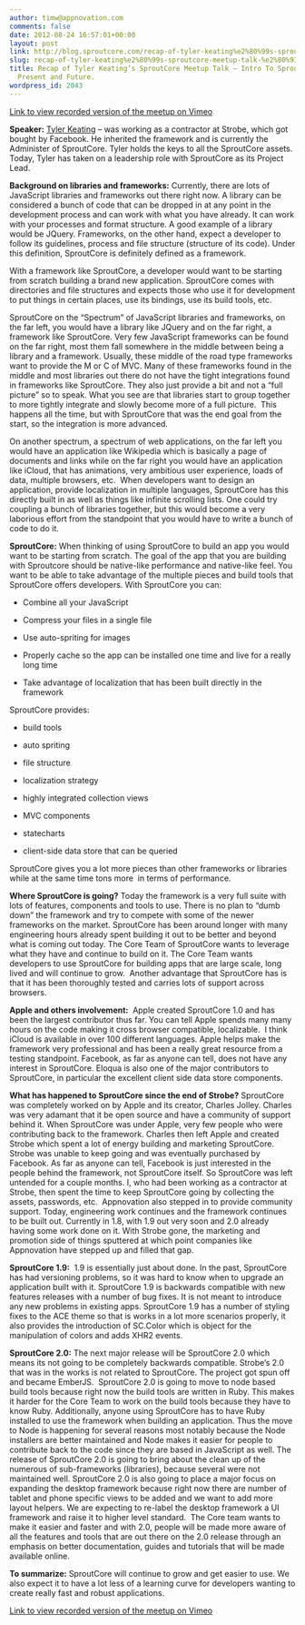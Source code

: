 ```yaml
---
author: timw@appnovation.com
comments: false
date: 2012-08-24 16:57:01+00:00
layout: post
link: http://blog.sproutcore.com/recap-of-tyler-keating%e2%80%99s-sproutcore-meetup-talk-%e2%80%93-intro-to-sproucore-past-present-and-future/
slug: recap-of-tyler-keating%e2%80%99s-sproutcore-meetup-talk-%e2%80%93-intro-to-sproucore-past-present-and-future
title: Recap of Tyler Keating’s SproutCore Meetup Talk – Intro To SproutCore, Past,
  Present and Future.
wordpress_id: 2043
---
```


[Link to view recorded version of the meetup on Vimeo](https://vimeo.com/47726696)

**Speaker:** [Tyler Keating](http://blog.sproutcore.com/author/tkeating/) – was working as a contractor at Strobe, which got bought by Facebook. He inherited the framework and is currently the Administer of SproutCore. Tyler holds the keys to all the SproutCore assets. Today, Tyler has taken on a leadership role with SproutCore as its Project Lead.

**Background on libraries and frameworks:** Currently, there are lots of JavaScript libraries and frameworks out there right now. A library can be considered a bunch of code that can be dropped in at any point in the development process and can work with what you have already. It can work with your processes and format structure. A good example of a library would be JQuery. Frameworks, on the other hand, expect a developer to follow its guidelines, process and file structure (structure of its code). Under this definition, SproutCore is definitely defined as a framework.

With a framework like SproutCore, a developer would want to be starting from scratch building a brand new application. SproutCore comes with directories and file structures and expects those who use it for development to put things in certain places, use its bindings, use its build tools, etc.

SproutCore on the “Spectrum” of JavaScript libraries and frameworks, on the far left, you would have a library like JQuery and on the far right, a framework like SproutCore. Very few JavaScript frameworks can be found on the far right, most them fall somewhere in the middle between being a library and a framework. Usually, these middle of the road type frameworks want to provide the M or C of MVC. Many of these frameworks found in the middle and most libraries out there do not have the tight integrations found in frameworks like SproutCore. They also just provide a bit and not a “full picture” so to speak. What you see are that libraries start to group together to more tightly integrate and slowly become more of a full picture.  This happens all the time, but with SproutCore that was the end goal from the start, so the integration is more advanced.

On another spectrum, a spectrum of web applications, on the far left you would have an application like Wikipedia which is basically a page of documents and links while on the far right you would have an application like iCloud, that has animations, very ambitious user experience, loads of data, multiple browsers, etc.  When developers want to design an application, provide localization in multiple languages, SproutCore has this directly built in as well as things like infinite scrolling lists. One could try coupling a bunch of libraries together, but this would become a very laborious effort from the standpoint that you would have to write a bunch of code to do it.

**SproutCore:** When thinking of using SproutCore to build an app you would want to be starting from scratch. The goal of the app that you are building with Sproutcore should be native-like performance and native-like feel. You want to be able to take advantage of the multiple pieces and build tools that SproutCore offers developers. With SproutCore you can:



	
  * Combine all your JavaScript

	
  * Compress your files in a single file

	
  * Use auto-spriting for images

	
  * Properly cache so the app can be installed one time and live for a really long time

	
  * Take advantage of localization that has been built directly in the framework


SproutCore provides:

	
  * build tools

	
  * auto spriting

	
  * file structure

	
  * localization strategy

	
  * highly integrated collection views

	
  * MVC components

	
  * statecharts

	
  * client-side data store that can be queried


SproutCore gives you a lot more pieces than other frameworks or libraries while at the same time tons more  in terms of performance.

**Where SproutCore is going?** Today the framework is a very full suite with lots of features, components and tools to use. There is no plan to “dumb down” the framework and try to compete with some of the newer frameworks on the market. SproutCore has been around longer with many engineering hours already spent building it out to be better and beyond what is coming out today. The Core Team of SproutCore wants to leverage what they have and continue to build on it. The Core Team wants developers to use SproutCore for building apps that are large scale, long lived and will continue to grow.  Another advantage that SproutCore has is that it has been thoroughly tested and carries lots of support across browsers.

**Apple and others involvement:**  Apple created SproutCore 1.0 and has been the largest contributor thus far. You can tell Apple spends many many hours on the code making it cross browser compatible, localizable.  I think iCloud is available in over 100 different languages. Apple helps make the framework very professional and has been a really great resource from a testing standpoint. Facebook, as far as anyone can tell, does not have any interest in SproutCore. Eloqua is also one of the major contributors to SproutCore, in particular the excellent client side data store components.

**What has happened to SproutCore since the end of Strobe?** SproutCore was completely worked on by Apple and its creator, Charles Jolley. Charles was very adamant that it be open source and have a community of support behind it. When SproutCore was under Apple, very few people who were contributing back to the framework. Charles then left Apple and created Strobe which spent a lot of energy building and marketing SproutCore. Strobe was unable to keep going and was eventually purchased by Facebook. As far as anyone can tell, Facebook is just interested in the people behind the framework, not SproutCore itself. So SproutCore was left untended for a couple months. I, who had been working as a contractor at Strobe, then spent the time to keep SproutCore going by collecting the assets, passwords, etc.  Appnovation also stepped in to provide community support. Today, engineering work continues and the framework continues to be built out. Currently in 1.8, with 1.9 out very soon and 2.0 already having some work done on it. With Strobe gone, the marketing and promotion side of things sputtered at which point companies like Appnovation have stepped up and filled that gap.

**SproutCore 1.9:**  1.9 is essentially just about done. In the past, SproutCore has had versioning problems, so it was hard to know when to upgrade an application built with it. SproutCore 1.9 is backwards compatible with new features releases with a number of bug fixes. It is not meant to introduce any new problems in existing apps. SproutCore 1.9 has a number of styling fixes to the ACE theme so that is works in a lot more scenarios properly, it also provides the introduction of SC.Color which is object for the manipulation of colors and adds XHR2 events.

**SproutCore 2.0:** The next major release will be SproutCore 2.0 which means its not going to be completely backwards compatible. Strobe’s 2.0 that was in the works is not related to SproutCore. The project got spun off and became EmberJS.  SproutCore 2.0 is going to move to node based build tools because right now the build tools are written in Ruby. This makes it harder for the Core Team to work on the build tools because they have to know Ruby. Additionally, anyone using SproutCore has to have Ruby installed to use the framework when building an application. Thus the move to Node is happening for several reasons most notably because the Node installers are better maintained and Node makes it easier for people to contribute back to the code since they are based in JavaScript as well. The release of SproutCore 2.0 is going to bring about the clean up of the numerous of sub-frameworks (libraries), because several were not maintained well. SproutCore 2.0 is also going to place a major focus on expanding the desktop framework because right now there are number of tablet and phone specific views to be added and we want to add more layout helpers. We are expecting to re-label the desktop framework a UI framework and raise it to higher level standard.  The Core team wants to make it easier and faster and with 2.0, people will be made more aware of all the features and tools that are out there on the 2.0 release through an emphasis on better documentation, guides and tutorials that will be made available online.

**To summarize:** SproutCore will continue to grow and get easier to use. We also expect it to have a lot less of a learning curve for developers wanting to create really fast and robust applications.

[Link to view recorded version of the meetup on Vimeo](https://vimeo.com/47726696)
